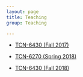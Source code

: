 ```yaml
---
layout: page
title: Teaching
group: Teaching

---
```



- [TCN-6430 (Fall 2017)](https://users.cs.fiu.edu/~afanasyev/classes/fall17/TCN-6430/)

- [TCN-6270 (Spring 2018)](https://users.cs.fiu.edu/~afanasyev/classes/spring18/TCN-6270/)

- [TCN-6430 (Fall 2018)](https://users.cs.fiu.edu/~afanasyev/classes/fall18/TCN-6430/)




